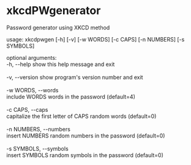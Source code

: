 # xkcdPWgenerator
Password generator using XKCD method 


usage: xkcdpwgen [-h] [-v] [-w WORDS] [-c CAPS] [-n NUMBERS] [-s SYMBOLS]

optional arguments:<br>
  -h, --help            show this help message and exit <br>
  <br>
  -v, --version         show program's version number and exit <br>
  <br>
  -w WORDS, --words <br>
                        include WORDS words in the password (default=4)<br>
<br>
  -c CAPS, --caps <br>
                        capitalize the first letter of CAPS random words (default=0)<br>
<br>
  -n NUMBERS, --numbers<br>
                        insert NUMBERS random numbers in the password (default=0)<br>
<br>
  -s SYMBOLS, --symbols<br>
                        insert SYMBOLS random symbols in the password (default=0)<br>

                        
